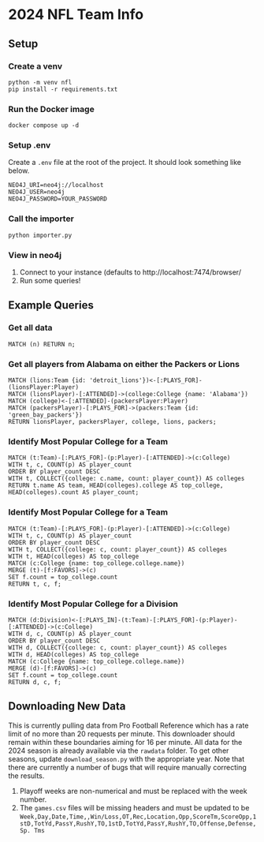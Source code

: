 # 2024 NFL Team Info

## Setup 

### Create a venv
```
python -m venv nfl
pip install -r requirements.txt
```

### Run the Docker image
```
docker compose up -d
```

### Setup .env
Create a `.env` file at the root of the project. It should look something like below.
```
NEO4J_URI=neo4j://localhost
NEO4J_USER=neo4j
NEO4J_PASSWORD=YOUR_PASSWORD
```

### Call the importer
```
python importer.py 
```

### View in neo4j
1. Connect to your instance (defaults to http://localhost:7474/browser/
1. Run some queries!


## Example Queries
### Get all data
```
MATCH (n) RETURN n;
```

### Get all players from Alabama on either the Packers or Lions
```
MATCH (lions:Team {id: 'detroit_lions'})<-[:PLAYS_FOR]-(lionsPlayer:Player)
MATCH (lionsPlayer)-[:ATTENDED]->(college:College {name: 'Alabama'})
MATCH (college)<-[:ATTENDED]-(packersPlayer:Player)
MATCH (packersPlayer)-[:PLAYS_FOR]->(packers:Team {id: 'green_bay_packers'})
RETURN lionsPlayer, packersPlayer, college, lions, packers;
```

### Identify Most Popular College for a Team
```
MATCH (t:Team)-[:PLAYS_FOR]-(p:Player)-[:ATTENDED]->(c:College)
WITH t, c, COUNT(p) AS player_count
ORDER BY player_count DESC
WITH t, COLLECT({college: c.name, count: player_count}) AS colleges
RETURN t.name AS team, HEAD(colleges).college AS top_college, HEAD(colleges).count AS player_count;
```

### Identify Most Popular College for a Team
```
MATCH (t:Team)-[:PLAYS_FOR]-(p:Player)-[:ATTENDED]->(c:College)
WITH t, c, COUNT(p) AS player_count
ORDER BY player_count DESC
WITH t, COLLECT({college: c, count: player_count}) AS colleges
WITH t, HEAD(colleges) AS top_college
MATCH (c:College {name: top_college.college.name})
MERGE (t)-[f:FAVORS]->(c)
SET f.count = top_college.count
RETURN t, c, f;
```

### Identify Most Popular College for a Division
```
MATCH (d:Division)<-[:PLAYS_IN]-(t:Team)-[:PLAYS_FOR]-(p:Player)-[:ATTENDED]->(c:College)
WITH d, c, COUNT(p) AS player_count
ORDER BY player_count DESC
WITH d, COLLECT({college: c, count: player_count}) AS colleges
WITH d, HEAD(colleges) AS top_college
MATCH (c:College {name: top_college.college.name})
MERGE (d)-[f:FAVORS]->(c)
SET f.count = top_college.count
RETURN d, c, f;
```


## Downloading New Data
This is currently pulling data from Pro Football Reference which has a rate limit of no more than 20 requests per minute. This downloader should remain within these boundaries aiming for 16 per minute. All data for the 2024 season is already available via the `rawdata` folder. To get other seasons, update `download_season.py` with the appropriate year. Note that there are currently a number of bugs that will require manually correcting the results.
1. Playoff weeks are non-numerical and must be replaced with the week number.
1. The `games.csv` files will be missing headers and must be updated to be `Week,Day,Date,Time,,Win/Loss,OT,Rec,Location,Opp,ScoreTm,ScoreOpp,1stD,TotYd,PassY,RushY,TO,1stD,TotYd,PassY,RushY,TO,Offense,Defense,Sp. Tms`